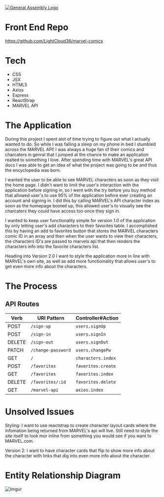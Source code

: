 [![General Assembly Logo](https://camo.githubusercontent.com/1a91b05b8f4d44b5bbfb83abac2b0996d8e26c92/687474703a2f2f692e696d6775722e636f6d2f6b6538555354712e706e67)](https://generalassemb.ly/education/web-development-immersive)

# Front End Repo
https://github.com/LightCloud36/marvel-comics

# Tech

* CSS
* JSX
* HTML5
* Axios
* Express
* ReactStrap
* MARVEL API


# The Application
During this project I spent alot of time trying to figure out what I actually wanted to do. So while I was falling a sleep on my phone in bed I stumbled across the MARVEL API! I was always a huge fan of their comics and charcaters in genral that I jumped at the chance to make an application realted to something I love. After spending time with MARVEL's great API docs I was able to get an idea of what the project was going to be and thus the encyclopedia was born.


I wanted the user to be able to see MARVEL characters as soon as they visit the home page. I didn't want to limit the user's interaction with the application before signing in, so I went with the try before you buy method that allowed user's to use 95% of the application before ever creating an account and signing in. I did this by calling MARVEL's API character index as soon as the homepage booted up, this allowed user's to visually see the charcaters they could have access too once they sign in.


I wanted to keep user functionality simple for version 1.0 of the application by only letting user's add characters to their favorites table. I accomplished this by having an add to favorites button that stores the MARVEL characters comic ID in an array and then when the user wants to view their characters, the characters ID's are passed to marvels api that then renders the characters info into the favorite characters list.

Heading into Version 2.0 I want to style the application more in line with MARVEL's own site, as well as add more functioinality that allows user's to get even more info about the characters.

# The Process


## API Routes

| Verb   | URI Pattern            | Controller#Action |
|--------|------------------------|-------------------|
| POST   | `/sign-up`             | `users.signUp`    |
| POST   | `/sign-in`             | `users.signIn`    |
| DELETE | `/sign-out`            | `users.signOut`   |
| PATCH  | `/change-password`     | `users.changePw`  |
| GET    | `/`                    | `characters.index`|
| POST   | `/favorites`           | `favorites.create`|
| GET    | `/favorites`           | `favorites.index` |
| DELETE | `/favorites/:id`       | `favorites.delete`|
| GET    | `/marvel-api`          | `axios.index`     |

# Unsolved Issues
Styling: I want to use reactstrap to create character layout cards where the infomation being returned from MARVEL's api will live. Still need to style the site itself to look mor inline from something you would see if you want to MARVEL.com.


Version 2: I want to have character cards that flip to show more  info about the character with links that dig into even more info about the character.

# Entity Relationship Diagram
![Imgur](https://imgur.com/FKd6HU1.jpg)
